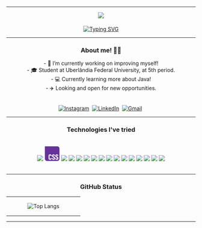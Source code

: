 <div align="center">
<hr>
<img src="https://user-images.githubusercontent.com/124779810/217577653-9e750bf6-e597-49e1-8a75-4d5ea6477e76.gif">
</div>

<br>
<div align="center">
<a href="https://git.io/typing-svg"><img src="https://readme-typing-svg.demolab.com?font=Fira+Code&weight=600&size=25&duration=4000&pause=1000&color=717171&center=true&vCenter=true&width=435&lines=Hi!+My+name+is+Felipe!;Be+Welcome+to+Know+About+me." alt="Typing SVG" /></a>
</div>

<hr>



<div align=center>
<h3 align="center"> About me! 👨‍💻</h3>
- 🔭 I’m currently working on improving myself! <br>
- 🎓 Student at Uberlândia Federal University, at 5th period. <br>
- 💻 Currently learning more about Java! <br>
- ✈️ Looking and open for new opportunities.
</div>

<p align="center">
<br>
<a href="https://www.instagram.com/fee.web/"><img src="https://img.shields.io/badge/Instagram-E4405F?style=for-the-badge&logo=instagram&logoColor=white" alt="Instagram" /></a>&nbsp;
<a href="https://www.linkedin.com/in/felipesantossilva7/"><img src="https://img.shields.io/badge/linkedin-%230077B5.svg?&style=for-the-badge&logo=linkedin&logoColor=white" alt="LinkedIn" /></a>&nbsp;
<a href="felipe.santos20017@gmail.com"><img src="https://img.shields.io/badge/gmail-%23D14836.svg?&style=for-the-badge&logo=gmail&logoColor=white" alt="Gmail"/></a>&nbsp;
</p>
                                                                                                                          
<p  align="center">
<hr>
</p>  

<h3 align="center"> Technologies I've tried </h3>

<div align="center">

</div>
<br>
<div display="inblock" align="center">

<img src="https://raw.githubusercontent.com/danielcranney/profileme-dev/main/public/icons/skills/html5-colored.svg" width="40">
<img src="https://raw.githubusercontent.com/danielcranney/profileme-dev/main/public/icons/skills/css3-colored.svg" width="40">
<img src="https://raw.githubusercontent.com/danielcranney/profileme-dev/main/public/icons/skills/javascript-colored.svg" width="40">
<img src="https://raw.githubusercontent.com/danielcranney/profileme-dev/main/public/icons/skills/c-colored.svg" width="40">
<img src="https://cdn.jsdelivr.net/gh/devicons/devicon@latest/icons/prolog/prolog-original.svg" width="40"/>
<img src="https://cdn.jsdelivr.net/gh/devicons/devicon/icons/swift/swift-original.svg" width="40">
<img src="https://cdn.jsdelivr.net/gh/devicons/devicon@latest/icons/haskell/haskell-original.svg" width="40"/>
<img src="https://cdn.jsdelivr.net/gh/devicons/devicon@latest/icons/java/java-original.svg" width="40"/>
<img src="https://cdn.jsdelivr.net/gh/devicons/devicon/icons/cplusplus/cplusplus-original.svg" width="40"/>
<img src="https://cdn.jsdelivr.net/gh/devicons/devicon@latest/icons/wasm/wasm-original.svg" width="40" />
<img src="https://cdn.jsdelivr.net/gh/devicons/devicon@latest/icons/mysql/mysql-original-wordmark.svg" width="40" />
<img src="https://cdn.jsdelivr.net/gh/devicons/devicon@latest/icons/r/r-original.svg" width="40" />
<img src="https://cdn.jsdelivr.net/gh/devicons/devicon@latest/icons/spring/spring-original.svg" width="40"/>
<img src="https://cdn.jsdelivr.net/gh/devicons/devicon@latest/icons/python/python-original.svg" width="40"/>
<img src="https://cdn.jsdelivr.net/gh/devicons/devicon@latest/icons/django/django-plain.svg" width="40"/>
<img src="https://cdn.jsdelivr.net/gh/devicons/devicon@latest/icons/react/react-original.svg" width="40"/>

</div>
<br>



<p  align="center">
<hr>
</p>  

<h3 align="center"> GitHub Status </h3>
<table border="0" align="center">
<tr border="0">
<td width="50%" align="center">
  
![Top Langs](https://github-readme-stats-git-masterrstaa-rickstaa.vercel.app/api/top-langs/?username=feupee&layout=compact&bg_color=000&border_color=404040&title_color=FFF&text_color=FFF)


</td>
</tr>
</table>
                                                                                    

<p  align="center">
<hr>
</p>
